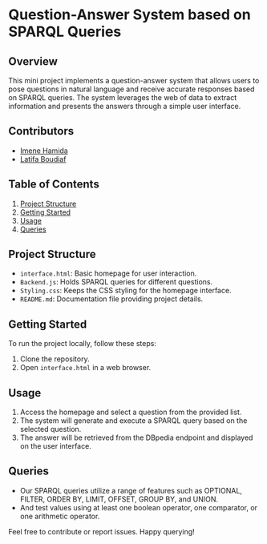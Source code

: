 # Question-Answer System based on SPARQL Queries

## Overview

This mini project implements a question-answer system that allows users to pose questions in natural language and receive accurate responses based on SPARQL queries. The system leverages the web of data to extract information and presents the answers through a simple user interface.

## Contributors

- [Imene Hamida](https://github.com/imeneHamida)
- [Latifa Boudiaf](https://github.com/latifa-boudiaf)

## Table of Contents

1. [Project Structure](#project-structure)
2. [Getting Started](#getting-started)
3. [Usage](#usage)
4. [Queries](#queries)

## Project Structure

- `interface.html`: Basic homepage for user interaction.
- `Backend.js`: Holds SPARQL queries for different questions.
- `Styling.css`: Keeps the CSS styling for the homepage interface.
- `README.md`: Documentation file providing project details.

## Getting Started

To run the project locally, follow these steps:

1. Clone the repository.
2. Open `interface.html` in a web browser.

## Usage

1. Access the homepage and select a question from the provided list.
2. The system will generate and execute a SPARQL query based on the selected question.
3. The answer will be retrieved from the DBpedia endpoint and displayed on the user interface.

## Queries

- Our SPARQL queries utilize a range of features such as OPTIONAL, FILTER, ORDER BY, LIMIT, OFFSET, GROUP BY, and UNION.
- And test values using at least one boolean operator, one comparator, or one arithmetic operator.

Feel free to contribute or report issues. Happy querying!
